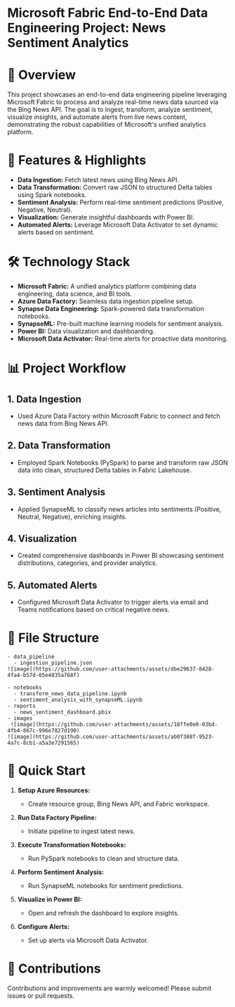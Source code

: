 # Microsoft Fabric End-to-End Data Engineering Project: News Sentiment Analytics

# 📌 Overview

This project showcases an end-to-end data engineering pipeline leveraging Microsoft Fabric to process and analyze real-time news data sourced via the Bing News API. The goal is to ingest, transform, analyze sentiment, visualize insights, and automate alerts from live news content, demonstrating the robust capabilities of Microsoft's unified analytics platform.

# 🌟 Features & Highlights

- **Data Ingestion:** Fetch latest news using Bing News API.
- **Data Transformation:** Convert raw JSON to structured Delta tables using Spark notebooks.
- **Sentiment Analysis:** Perform real-time sentiment predictions (Positive, Negative, Neutral).
- **Visualization:** Generate insightful dashboards with Power BI.
- **Automated Alerts:** Leverage Microsoft Data Activator to set dynamic alerts based on sentiment.

# 🛠️ Technology Stack

- **Microsoft Fabric:** A unified analytics platform combining data engineering, data science, and BI tools.
- **Azure Data Factory:** Seamless data ingestion pipeline setup.
- **Synapse Data Engineering:** Spark-powered data transformation notebooks.
- **SynapseML:** Pre-built machine learning models for sentiment analysis.
- **Power BI:** Data visualization and dashboarding.
- **Microsoft Data Activator:** Real-time alerts for proactive data monitoring.

# 📊 Project Workflow

## 1. Data Ingestion
- Used Azure Data Factory within Microsoft Fabric to connect and fetch news data from Bing News API.

## 2. Data Transformation
- Employed Spark Notebooks (PySpark) to parse and transform raw JSON data into clean, structured Delta tables in Fabric Lakehouse.

## 3. Sentiment Analysis
- Applied SynapseML to classify news articles into sentiments (Positive, Neutral, Negative), enriching insights.

## 4. Visualization
- Created comprehensive dashboards in Power BI showcasing sentiment distributions, categories, and provider analytics.

## 5. Automated Alerts
- Configured Microsoft Data Activator to trigger alerts via email and Teams notifications based on critical negative news.

# 📑 File Structure

```
- data_pipeline
  - ingestion_pipeline.json
![image](https://github.com/user-attachments/assets/dbe29637-8428-4fa4-b57d-05e4835a768f)

- notebooks
  - transform_news_data_pipeline.ipynb
  - sentiment_analysis_with_synapseML.ipynb
- reports
  - news_sentiment_dashboard.pbix
- images
 ![image](https://github.com/user-attachments/assets/18ffe0e0-03bd-4fb4-867c-996e7827d190)
![image](https://github.com/user-attachments/assets/ab0f388f-9523-4a7c-8cb1-a5a3e7291565)

```

# 🚀 Quick Start

1. **Setup Azure Resources:** 
   - Create resource group, Bing News API, and Fabric workspace.

2. **Run Data Factory Pipeline:** 
   - Initiate pipeline to ingest latest news.

3. **Execute Transformation Notebooks:** 
   - Run PySpark notebooks to clean and structure data.

4. **Perform Sentiment Analysis:** 
   - Run SynapseML notebooks for sentiment predictions.

5. **Visualize in Power BI:** 
   - Open and refresh the dashboard to explore insights.

6. **Configure Alerts:** 
   - Set up alerts via Microsoft Data Activator.


# 🤝 Contributions

Contributions and improvements are warmly welcomed! Please submit issues or pull requests.

